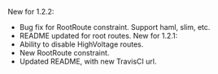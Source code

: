 New for 1.2.2:
+ Bug fix for RootRoute constraint. Support haml, slim, etc.
+ README updated for root routes.
New for 1.2.1:
+ Ability to disable HighVoltage routes.
+ New RootRoute constraint.
+ Updated README, with new TravisCI url.
